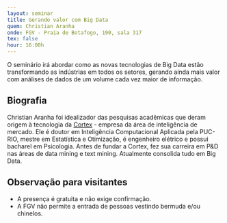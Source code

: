 ```yaml
---
layout: seminar
title: Gerando valor com Big Data
quem: Christian Aranha
onde: FGV - Praia de Botafogo, 190, sala 317
tex: false
hour: 16:00h
---
```


O seminário irá abordar como as novas tecnologias de Big Data estão
transformando as indústrias em todos os setores, gerando ainda mais
valor com análises de dados de um volume cada vez maior de informação.

## Biografia

Christian Aranha foi idealizador das pesquisas acadêmicas que deram
origem à tecnologia da [Cortex](http://www.cortex-intelligence.com/) -
empresa da área de inteligência de mercado. Ele é doutor em
Inteligência Computacional Aplicada pela PUC-RIO, mestre em
Estatística e Otimização, é engenheiro elétrico e possui bacharel em
Psicologia. Antes de fundar a Cortex, fez sua carreira em P&D nas
áreas de data mining e text mining. Atualmente consolida tudo em Big
Data.

## Observação para visitantes

- A presença é gratuita e não exige confirmação.
- A FGV não permite a entrada de pessoas vestindo bermuda e/ou
  chinelos.
